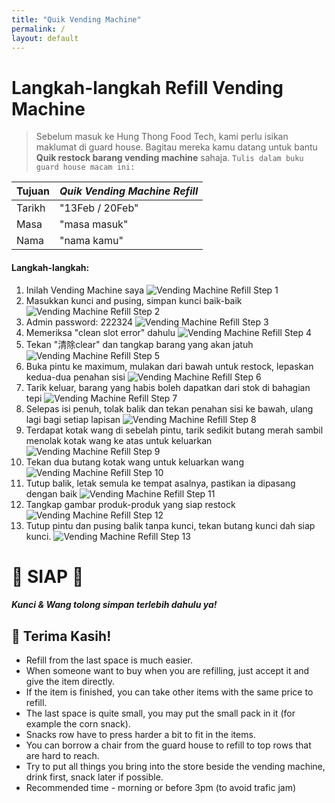 ```yaml
---
title: "Quik Vending Machine"
permalink: /
layout: default
---
```



# Langkah-langkah Refill Vending Machine

> Sebelum masuk ke Hung Thong Food Tech, kami perlu isikan maklumat di guard house. Bagitau mereka kamu datang untuk bantu **Quik restock barang vending machine** sahaja. 
> `Tulis dalam buku guard house macam ini:`

| Tujuan | *Quik Vending Machine Refill* |
| --- | ----------- |
| Tarikh | "13Feb / 20Feb" |
| Masa | "masa masuk" |
| Nama | "nama kamu" |

#### Langkah-langkah:
1. Inilah Vending Machine saya
![](img/vending-step-1.jpg "Vending Machine Refill Step 1")
2. Masukkan kunci and pusing, simpan kunci baik-baik 
![](img/vending-step-2.jpg "Vending Machine Refill Step 2")
3. Admin password: 222324
![](img/vending-step-3.jpg "Vending Machine Refill Step 3") 
4. Memeriksa "clean slot error" dahulu
![](img/vending-step-4.jpg "Vending Machine Refill Step 4")
5. Tekan "清除clear" dan  tangkap barang yang akan jatuh
![](img/vending-step-5.jpg "Vending Machine Refill Step 5")
6. Buka pintu ke maximum, mulakan dari bawah untuk restock, lepaskan kedua-dua penahan sisi
![](img/vending-step-6.jpg "Vending Machine Refill Step 6")
7. Tarik keluar, barang yang habis boleh dapatkan dari stok di bahagian tepi
![](img/vending-step-7.jpg "Vending Machine Refill Step 7")
8. Selepas isi penuh, tolak balik dan tekan penahan sisi ke bawah, ulang lagi bagi setiap lapisan
![](img/vending-step-8.jpg "Vending Machine Refill Step 8")
9. Terdapat kotak wang di sebelah pintu, tarik sedikit butang merah sambil menolak kotak wang ke atas untuk keluarkan 
![](img/vending-step-9.jpg "Vending Machine Refill Step 9")
10. Tekan dua butang kotak wang untuk keluarkan wang 
![](img/vending-step-10.jpg "Vending Machine Refill Step 10")
11. Tutup balik, letak semula ke tempat asalnya, pastikan ia dipasang dengan baik 
![](img/vending-step-11.jpg "Vending Machine Refill Step 11")
12. Tangkap gambar produk-produk yang siap restock
![](img/vending-step-12.jpg "Vending Machine Refill Step 12")
13. Tutup pintu dan pusing balik tanpa kunci, tekan butang kunci dah siap kunci.
![](img/vending-step-13.jpg "Vending Machine Refill Step 13")

# 🎉 SIAP 🎉
#### *Kunci & Wang tolong simpan terlebih dahulu ya!*
## 🙏 Terima Kasih!

- Refill from the last space is much easier.
- When someone want to buy when you are refilling, just accept it and give the item directly.
- If the item is finished, you can take other items with the same price to refill.
- The last space is quite small, you may put the small pack in it (for example the corn snack).
- Snacks row have to press harder a bit to fit in the items.
- You can borrow a chair from the guard house to refill to top rows that are hard to reach.
- Try to put all things you bring into the store beside the vending machine, drink first, snack later if possible.
- Recommended time - morning or before 3pm (to avoid trafic jam) 

